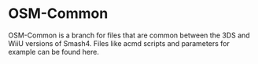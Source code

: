# OSM-Common
OSM-Common is a branch for files that are common between the 3DS and WiiU versions of Smash4.
Files like acmd scripts and parameters for example can be found here.
